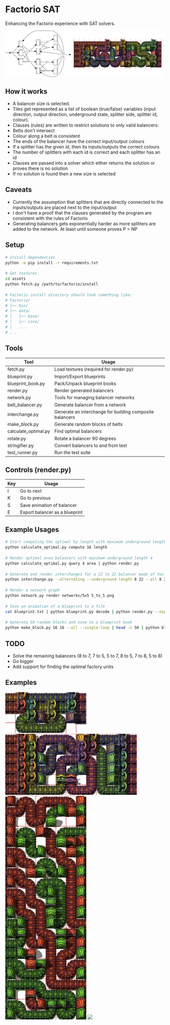 # Factorio SAT
Enhancing the Factorio experience with SAT solvers.

![](/pictures/diagram.png)

## How it works
 * A balancer size is selected. 
 * Tiles get represented as a list of boolean (true/false) variables (input direction, output direction, underground state, splitter side, splitter id, colour).
 * Clauses (rules) are written to restrict solutions to only valid balancers:
  * Belts don't intersect
  * Colour along a belt is consistent
  * The ends of the balancer have the correct input/output colours
  * If a splitter has the given id, then its inputs/outputs the correct colours
  * The number of splitters with each id is correct and each splitter has an id
 * Clauses are passed into a solver which either returns the solution or proves there is no solution
 * If no solution is found then a new size is selected

## Caveats
 * Currently the assumption that splitters that are directly connected to the inputs/outputs are placed next to the input/output
 * I don't have a proof that the clauses generated by the program are consistent with the rules of Factorio
 * Generating balancers gets exponentially harder as more splitters are added to the network. At least until someone proves P = NP

## Setup
```bash
# Install dependencies
python -m pip install -r requirements.txt

# Get textures
cd assets
python fetch.py /path/to/factorio/install

# Factorio install directory should look something like:
# Factorio/
# ├── bin/
# ├── data/
# │   ├── base/
# │   ├── core/
# │   ...
# ...
```

## Tools

| Tool                 | Usage                                                    |
| -------------------- | -------------------------------------------------------- |
| fetch.py             | Load textures (required for render.py)                   |
| blueprint.py         | Import/Export blueprints                                 |
| blueprint_book.py    | Pack/Unpack blueprint books                              |
| render.py            | Render generated balancers                               |
| network.py           | Tools for managing balancer networks                     |
| belt_balancer.py     | Generate balancer from a network                         |
| interchange.py       | Generate an interchange for building composite balancers |
| make_block.py        | Generate random blocks of belts                          |
| calculate_optimal.py | Find optimal balancers                                   |
| rotate.py            | Rotate a balancer 90 degrees                             |
| stringifier.py       | Convert balancers to and from text                       |
| test_runner.py       | Run the test suite                                       |

## Controls (render.py)
| Key | Usage                          |
| --- | ------------------------------ |
| I   | Go to next                     |
| K   | Go to previous                 |
| S   | Save animation of balancer     |
| E   | Export balancer as a blueprint |

## Example Usages
```bash
# Start computing the optimal by length with maximum underground length of 16
python calculate_optimal.py compute 16 length

# Render optimal area balancers with maximum underground length 4
python calculate_optimal.py query 4 area | python render.py

# Generate and render interchanges for a 22 to 22 balancer made of two 11 to 11 balancers
python interchange.py --alternating --underground-length 8 22 --all 8 22 | python render.py

# Render a network graph
python network.py render networks/5x5 5_to_5.png

# Save an animation of a blueprint to a file
cat blueprint.txt | python blueprint.py decode | python render.py --export-all

# Generate 50 random blocks and save to a blueprint book
python make_block.py 16 16 --all --single-loop | head -n 50 | python blueprint.py encode | python blueprint_book.py pack --label "Blocks" > blueprint_book.txt
```

## TODO
 * Solve the remaining balancers (8 to 7, 7 to 5, 5 to 7, 8 to 5, 7 to 8, 5 to 8)
 * Go bigger
 * Add support for finding the optimal factory units

## Examples
![](/pictures/2to3.gif)
![](/pictures/6to6.gif)\
![](/pictures/interchange.gif)
![](/pictures/block.gif)
